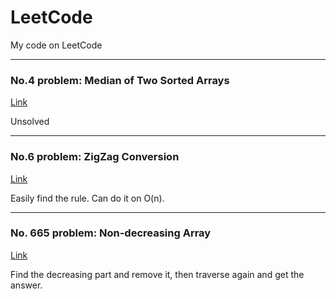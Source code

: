 # LeetCode
My code on LeetCode 

* * *

### No.4 problem: Median of Two Sorted Arrays
[Link](https://leetcode.com/problems/median-of-two-sorted-arrays/description/)

Unsolved

* * *

### No.6 problem: ZigZag Conversion
[Link](https://leetcode.com/problems/zigzag-conversion/description/)

Easily find the rule. Can do it on O(n).

* * *

### No. 665 problem: Non-decreasing Array
[Link](https://leetcode.com/problems/non-decreasing-array/description/)

Find the decreasing part and remove it, then traverse again and get the answer.